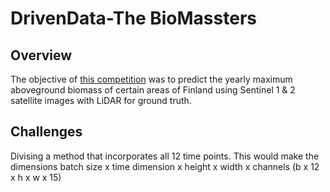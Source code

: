 # DrivenData-The BioMassters

## Overview

The objective of [this competition](https://www.drivendata.org/competitions/99/biomass-estimation/) was to predict the yearly maximum aboveground biomass of certain areas of Finland using Sentinel 1 & 2 satellite images with LiDAR for ground truth.

## Challenges

Divising a method that incorporates all 12 time points.
This would make the dimensions batch size x time dimension x height x width x channels (b x 12 x h x w x 15)